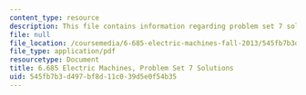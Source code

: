 ```yaml
---
content_type: resource
description: This file contains information regarding problem set 7 solution.
file: null
file_location: /coursemedia/6-685-electric-machines-fall-2013/545fb7b3d497bf8d11c039d5e0f54b35_MIT6_685F13_ps07ans.pdf
file_type: application/pdf
resourcetype: Document
title: 6.685 Electric Machines, Problem Set 7 Solutions
uid: 545fb7b3-d497-bf8d-11c0-39d5e0f54b35
---
```


